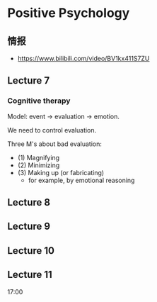 # Positive Psychology

## 情报

- <https://www.bilibili.com/video/BV1kx411S7ZU>

## Lecture 7

### Cognitive therapy

Model: event -> evaluation -> emotion.

We need to control evaluation.

Three M's about bad evaluation:
- (1) Magnifying
- (2) Minimizing
- (3) Making up (or fabricating)
  - for example, by emotional reasoning

## Lecture 8

## Lecture 9

## Lecture 10

## Lecture 11

17:00
